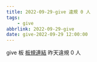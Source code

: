 ```yaml
---
title: 2022-09-29-give 違規 0 人
tags:
    - give
abbrlink: 2022-09-29-give
date: give-2022-09-29 12:00:00
---
```

give 板 [板規連結](https://www.ptt.cc/bbs/give/M.1612495900.A.C32.html)
昨天違規 0 人
